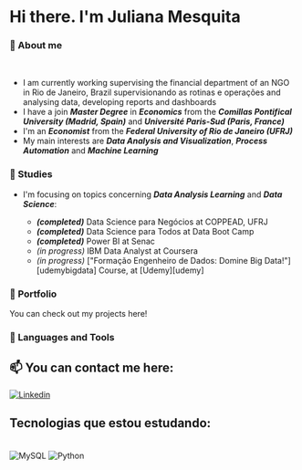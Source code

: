 # Hi there. I'm Juliana Mesquita

### 📌 About me
<div style ="display: inline_block"><br/>

- I am currently working supervising the financial department of an NGO in Rio de Janeiro, Brazil supervisionando as rotinas e operações and analysing data, developing reports and dashboards
- I have a join ***Master Degree*** in ***Economics*** from the ***Comillas Pontifical University (Madrid, Spain)*** and ***Université Paris-Sud (Paris, France)***
- I'm an ***Economist*** from the ***Federal University of Rio de Janeiro (UFRJ)***
- My main interests are ***Data Analysis and Visualization***, ***Process Automation*** and ***Machine Learning***

### 🎯 Studies

- I'm focusing on topics concerning ***Data Analysis Learning*** and ***Data Science***:
   
  - ***(completed)*** Data Science para Negócios at COPPEAD, UFRJ
  - ***(completed)*** Data Science para Todos at Data Boot Camp
  - ***(completed)*** Power BI at Senac
  - *(in progress)* IBM Data Analyst at Coursera
  - *(in progress)* ["Formação Engenheiro de Dados: Domine Big Data!"][udemybigdata] Course, at [Udemy][udemy]

### 📄 Portfolio

You can check out my projects here!

### 🔧 Languages and Tools




## 📫 You can contact me here:

[![Linkedin](https://img.shields.io/badge/LinkedIn-0077B5?style=for-the-badge&logo=linkedin&logoColor=white)](https://www.linkedin.com/in/juliana-mesquita-b5049341/)

## Tecnologias que estou estudando: 

<div style ="display: inline_block"><br/>
  <img align="center" alt="MySQL" src="https://img.shields.io/badge/MySQL-005C84?style=for-the-badge&logo=mysql&logoColor=white" />
  <img align="center" alt="Python" src="https://img.shields.io/badge/Python-14354C?style=for-the-badge&logo=python&logoColor=white" />
